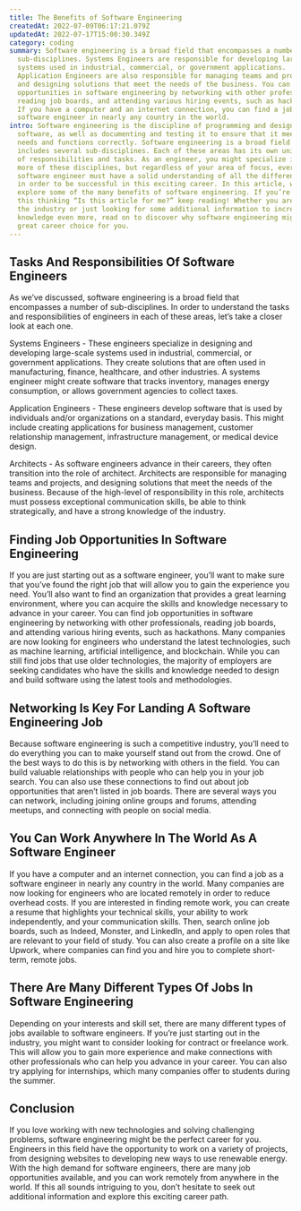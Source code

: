 ```yaml
---
title: The Benefits of Software Engineering
createdAt: 2022-07-09T06:17:21.079Z
updatedAt: 2022-07-17T15:00:30.349Z
category: coding
summary: Software engineering is a broad field that encompasses a number of
  sub-disciplines. Systems Engineers are responsible for developing large-scale
  systems used in industrial, commercial, or government applications.
  Application Engineers are also responsible for managing teams and projects,
  and designing solutions that meet the needs of the business. You can find job
  opportunities in software engineering by networking with other professionals,
  reading job boards, and attending various hiring events, such as hackathons.
  If you have a computer and an internet connection, you can find a job as a
  software engineer in nearly any country in the world.
intro: Software engineering is the discipline of programming and designing
  software, as well as documenting and testing it to ensure that it meets user
  needs and functions correctly. Software engineering is a broad field that
  includes several sub-disciplines. Each of these areas has its own unique set
  of responsibilities and tasks. As an engineer, you might specialize in one or
  more of these disciplines, but regardless of your area of focus, every
  software engineer must have a solid understanding of all the different aspects
  in order to be successful in this exciting career. In this article, we’ll
  explore some of the many benefits of software engineering. If you’re reading
  this thinking “Is this article for me?” keep reading! Whether you are new to
  the industry or just looking for some additional information to increase your
  knowledge even more, read on to discover why software engineering might be a
  great career choice for you.
---
```


## Tasks And Responsibilities Of Software Engineers

As we’ve discussed, software engineering is a broad field that encompasses a number of sub-disciplines. In order to understand the tasks and responsibilities of engineers in each of these areas, let’s take a closer look at each one.

Systems Engineers - These engineers specialize in designing and developing large-scale systems used in industrial, commercial, or government applications. They create solutions that are often used in manufacturing, finance, healthcare, and other industries. A systems engineer might create software that tracks inventory, manages energy consumption, or allows government agencies to collect taxes.

Application Engineers - These engineers develop software that is used by individuals and/or organizations on a standard, everyday basis. This might include creating applications for business management, customer relationship management, infrastructure management, or medical device design.

Architects - As software engineers advance in their careers, they often transition into the role of architect. Architects are responsible for managing teams and projects, and designing solutions that meet the needs of the business. Because of the high-level of responsibility in this role, architects must possess exceptional communication skills, be able to think strategically, and have a strong knowledge of the industry.

## Finding Job Opportunities In Software Engineering

If you are just starting out as a software engineer, you’ll want to make sure that you’ve found the right job that will allow you to gain the experience you need. You’ll also want to find an organization that provides a great learning environment, where you can acquire the skills and knowledge necessary to advance in your career. You can find job opportunities in software engineering by networking with other professionals, reading job boards, and attending various hiring events, such as hackathons. Many companies are now looking for engineers who understand the latest technologies, such as machine learning, artificial intelligence, and blockchain. While you can still find jobs that use older technologies, the majority of employers are seeking candidates who have the skills and knowledge needed to design and build software using the latest tools and methodologies.

## Networking Is Key For Landing A Software Engineering Job

Because software engineering is such a competitive industry, you’ll need to do everything you can to make yourself stand out from the crowd. One of the best ways to do this is by networking with others in the field. You can build valuable relationships with people who can help you in your job search. You can also use these connections to find out about job opportunities that aren’t listed in job boards. There are several ways you can network, including joining online groups and forums, attending meetups, and connecting with people on social media.

## You Can Work Anywhere In The World As A Software Engineer

If you have a computer and an internet connection, you can find a job as a software engineer in nearly any country in the world. Many companies are now looking for engineers who are located remotely in order to reduce overhead costs. If you are interested in finding remote work, you can create a resume that highlights your technical skills, your ability to work independently, and your communication skills. Then, search online job boards, such as Indeed, Monster, and LinkedIn, and apply to open roles that are relevant to your field of study. You can also create a profile on a site like Upwork, where companies can find you and hire you to complete short-term, remote jobs.

## There Are Many Different Types Of Jobs In Software Engineering

Depending on your interests and skill set, there are many different types of jobs available to software engineers. If you’re just starting out in the industry, you might want to consider looking for contract or freelance work. This will allow you to gain more experience and make connections with other professionals who can help you advance in your career. You can also try applying for internships, which many companies offer to students during the summer.

## Conclusion

If you love working with new technologies and solving challenging problems, software engineering might be the perfect career for you. Engineers in this field have the opportunity to work on a variety of projects, from designing websites to developing new ways to use renewable energy. With the high demand for software engineers, there are many job opportunities available, and you can work remotely from anywhere in the world. If this all sounds intriguing to you, don’t hesitate to seek out additional information and explore this exciting career path.
